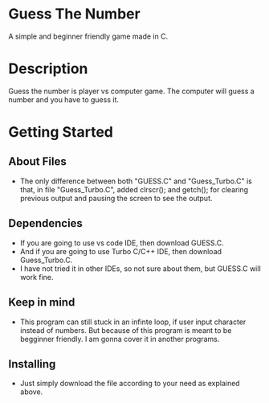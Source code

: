 
# Guess The Number

A simple and beginner friendly game made in C.

# Description

Guess the number is player vs computer game. The computer will guess a number and you have to guess it.

# Getting Started

## About Files
* The only difference between both "GUESS.C" and "Guess_Turbo.C" is that, in file "Guess_Turbo.C", added clrscr(); and getch(); for clearing previous output and pausing the screen to see the output.

## Dependencies
* If you are going to use vs code IDE, then download GUESS.C.
* And if you are going to use Turbo C/C++ IDE, then download Guess_Turbo.C.
* I have not tried it in other IDEs, so not sure about them, but GUESS.C will work fine.

## Keep in mind
* This program can still stuck in an infinte loop, if user input character instead of numbers. But because of this program is meant to be begginner friendly. I am gonna cover it in another programs.

## Installing
* Just simply download the file according to your need as explained above.

